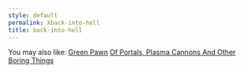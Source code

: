 ```yaml
---
style: default
permalink: Xback-into-hell
title: back-into-hell
---
```

You may also like:
[Green Pawn](http://scp-wiki.net/green-pawn)
[Of Portals,  Plasma Cannons And Other Boring Things](http://scp-wiki.net/of-portals-plasma-cannons-and-other-boring-things)